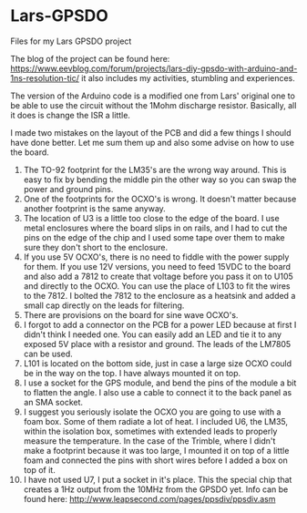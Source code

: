 # Lars-GPSDO
Files for my Lars GPSDO project

The blog of the project can be found here: https://www.eevblog.com/forum/projects/lars-diy-gpsdo-with-arduino-and-1ns-resolution-tic/ it also includes my activities, stumbling and experiences.

The version of the Arduino code is a modified one from Lars' original one to be able to use the circuit without the 1Mohm discharge resistor. Basically, all it does is change the ISR a little.

I made two mistakes on the layout of the PCB and did a few things I should have done better. 
Let me sum them up and also some advise on how to use the board.
1. The TO-92 footprint for the LM35's are the wrong way around. This is easy to fix by bending the middle pin the other way so you can swap the power and ground pins.
2. One of the footprints for the OCXO's is wrong. It doesn't matter because another footprint is the same anyway.
3. The location of U3 is a little too close to the edge of the board. I use metal enclosures where the board slips in on rails, and I had to cut the pins on the edge of the chip and I used some tape over them to make sure they don't short to the enclosure.
4. If you use 5V OCXO's, there is no need to fiddle with the power supply for them. If you use 12V versions, you need to feed 15VDC to the board and also add a 7812 to create that voltage before you pass it on to U105 and directly to the OCXO. You can use the place of L103 to fit the wires to the 7812. I bolted the 7812 to the enclosure as a heatsink and added a small cap directly on the leads for filtering.
5. There are provisions on the board for sine wave OCXO's.
6. I forgot to add a connector on the PCB for a power LED because at first I didn't think I needed one. You can easily add an LED and tie it to any exposed 5V place with a resistor and ground. The leads of the LM7805 can be used.
7. L101 is located on the bottom side, just in case a large size OCXO could be in the way on the top. I have always mounted it on top.
8. I use a socket for the GPS module, and bend the pins of the module a bit to flatten the angle. I also use a cable to connect it to the back panel as an SMA socket.
9. I suggest you seriously isolate the OCXO you are going to use with a foam box. Some of them radiate a lot of heat. I included U6, the LM35, within the isolation box, sometimes with extended leads to properly measure the temperature. In the case of the Trimble, where I didn't make a footprint because it was too large, I mounted it on top of a little foam and connected the pins with short wires before I added a box on top of it.
10. I have not used U7, I put a socket in it's place. This the special chip that creates a 1Hz output from the 10MHz from the GPSDO yet. Info can be found here: http://www.leapsecond.com/pages/ppsdiv/ppsdiv.asm

